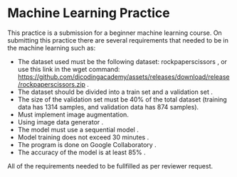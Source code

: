 # Machine Learning Practice
This practice is a submission for a beginner machine learning course. On submitting this practice there are several requirements that needed to be in the machine learning such as:
 - The dataset used must be the following dataset: rockpaperscissors , or use this link in the wget command: https://github.com/dicodingacademy/assets/releases/download/release/rockpaperscissors.zip .
 - The dataset should be divided into a train set and a validation set .
 - The size of the validation set must be 40% of the total dataset (training data has 1314 samples, and validation data has 874 samples).
 - Must implement image augmentation.
 - Using image data generator .
 - The model must use a sequential model .
 - Model training does not exceed 30 minutes .
 - The program is done on Google Collaboratory .
 - The accuracy of the model is at least 85% .
 
All of the requirements needed to be fullfilled as per reviewer request.
